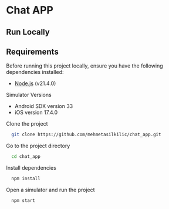# Chat APP

## Run Locally

## Requirements

Before running this project locally, ensure you have the following dependencies installed:

- [Node.js](https://nodejs.org/) (v21.4.0)

Simulator Versions

- Android SDK version 33
- iOS version 17.4.0

Clone the project

```bash
  git clone https://github.com/mehmetasilkilic/chat_app.git
```

Go to the project directory

```bash
  cd chat_app
```

Install dependencies

```bash
  npm install
```

Open a simulator and run the project

```bash
  npm start
```

